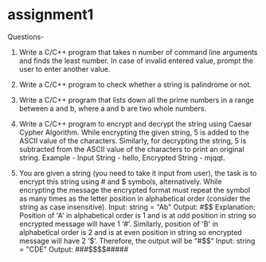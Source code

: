 # assignment1
Questions-
1. Write a C/C++ program that takes n number of command line arguments and finds the least number.
   In case of invalid entered value, prompt the user to enter another value.
   
2. Write a C/C++ program to check whether a string is palindrome or not.

3. Write a C/C++ program that lists down all the prime numbers in a range between a and b, where a and
   b are two whole numbers.
4. Write a C/C++ program to encrypt and decrypt the string using Caesar Cypher Algorithm. While
   encrypting the given string, 5 is added to the ASCII value of the characters. Similarly, for decrypting the
   string, 5 is subtracted from the ASCII value of the characters to print an original string. Example - Input
   String - hello, Encrypted String - mjqqt.
   
5. You are given a string (you need to take it input from user), the task is to encrypt this string
   using # and $ symbols, alternatively. While encrypting the message the encrypted format must repeat
   the symbol as many times as the letter position in alphabetical order (consider the string as case
   insensitive).
   Input: string = "Ab"
   Output: #$$
   Explanation: Position of 'A' in alphabetical order is 1 and is at odd position in
   string so encrypted message will have 1 ‘#’. Similarly, position of 'B' in
   alphabetical order is 2 and is at even position in string so encrypted message
   will have 2 ‘$‘. Therefore, the output will be “#$$“
   Input: string = "CDE"
   Output: ###$$$$#####
